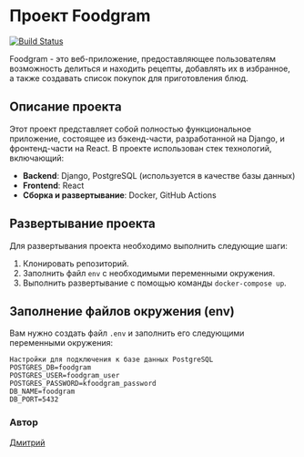 # Проект Foodgram 
 
[![Build Status](https://github.com/vhg860/foodgram-project-react/actions/workflows/main.yml/badge.svg)](https://github.com/vhg860/foodgram-project-react/actions) 
 
Foodgram - это веб-приложение, предоставляющее пользователям возможность делиться и находить рецепты, добавлять их в избранное, а также создавать список покупок для приготовления блюд. 
 
## Описание проекта 
 
Этот проект представляет собой полностью функциональное приложение, состоящее из бэкенд-части, разработанной на Django, и фронтенд-части на React. В проекте использован стек технологий, включающий: 
 
- **Backend**: Django, PostgreSQL (используется в качестве базы данных) 
- **Frontend**: React 
- **Сборка и развертывание**: Docker, GitHub Actions 
 
## Развертывание проекта 
 
Для развертывания проекта необходимо выполнить следующие шаги: 
 
1. Клонировать репозиторий. 
2. Заполнить файл `env` с необходимыми переменными окружения. 
3. Выполнить развертывание с помощью команды `docker-compose up`. 
 
## Заполнение файлов окружения (env) 
 
Вам нужно создать файл `.env` и заполнить его следующими переменными окружения: 
 
```dotenv 
Настройки для подключения к базе данных PostgreSQL 
POSTGRES_DB=foodgram 
POSTGRES_USER=foodgram_user 
POSTGRES_PASSWORD=kfoodgram_password 
DB_NAME=foodgram 
DB_PORT=5432 
``` 
### Автор 
[Дмитрий](https://github.com/vhg860)

